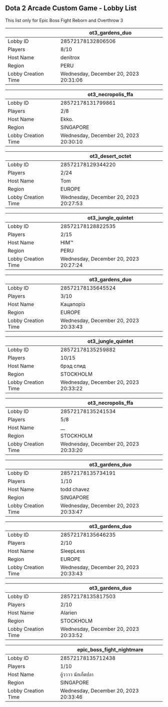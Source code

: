 ## Dota 2 Arcade Custom Game - Lobby List

This list only for Epic Boss Fight Reborn and Overthrow 3

|  | ot3_gardens_duo |
| ------ | ------ |
| Lobby ID | 28572178132806506 |
| Players | 8/10 |
| Host Name | denitrox |
| Region | PERU |
| Lobby Creation Time | Wednesday, December 20, 2023 20:31:06 |


|  | ot3_necropolis_ffa |
| ------ | ------ |
| Lobby ID | 28572178131799861 |
| Players | 2/8 |
| Host Name | Ekko. |
| Region | SINGAPORE |
| Lobby Creation Time | Wednesday, December 20, 2023 20:30:10 |


|  | ot3_desert_octet |
| ------ | ------ |
| Lobby ID | 28572178129344220 |
| Players | 2/24 |
| Host Name | Tom |
| Region | EUROPE |
| Lobby Creation Time | Wednesday, December 20, 2023 20:27:53 |


|  | ot3_jungle_quintet |
| ------ | ------ |
| Lobby ID | 28572178128822535 |
| Players | 2/15 |
| Host Name | HIM™ |
| Region | PERU |
| Lobby Creation Time | Wednesday, December 20, 2023 20:27:24 |


|  | ot3_gardens_duo |
| ------ | ------ |
| Lobby ID | 28572178135645524 |
| Players | 3/10 |
| Host Name | Кацапоріз |
| Region | EUROPE |
| Lobby Creation Time | Wednesday, December 20, 2023 20:33:43 |


|  | ot3_jungle_quintet |
| ------ | ------ |
| Lobby ID | 28572178135259882 |
| Players | 10/15 |
| Host Name | брэд спид |
| Region | STOCKHOLM |
| Lobby Creation Time | Wednesday, December 20, 2023 20:33:22 |


|  | ot3_necropolis_ffa |
| ------ | ------ |
| Lobby ID | 28572178135241534 |
| Players | 5/8 |
| Host Name | __ |
| Region | STOCKHOLM |
| Lobby Creation Time | Wednesday, December 20, 2023 20:33:20 |


|  | ot3_gardens_duo |
| ------ | ------ |
| Lobby ID | 28572178135734191 |
| Players | 1/10 |
| Host Name | todd chavez |
| Region | SINGAPORE |
| Lobby Creation Time | Wednesday, December 20, 2023 20:33:47 |


|  | ot3_gardens_duo |
| ------ | ------ |
| Lobby ID | 28572178135646235 |
| Players | 2/10 |
| Host Name | SleepLess |
| Region | EUROPE |
| Lobby Creation Time | Wednesday, December 20, 2023 20:33:43 |


|  | ot3_gardens_duo |
| ------ | ------ |
| Lobby ID | 28572178135817503 |
| Players | 2/10 |
| Host Name | Alarien |
| Region | STOCKHOLM |
| Lobby Creation Time | Wednesday, December 20, 2023 20:33:52 |


|  | epic_boss_fight_nightmare |
| ------ | ------ |
| Lobby ID | 28572178135712438 |
| Players | 1/10 |
| Host Name | อู้วววว นักเก็ตปลา |
| Region | SINGAPORE |
| Lobby Creation Time | Wednesday, December 20, 2023 20:33:46 |


